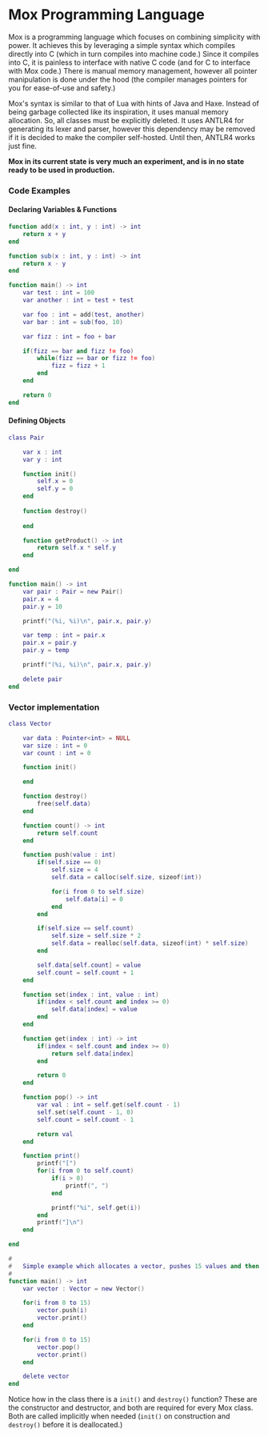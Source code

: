 # Mox Programming Language

Mox is a programming language which focuses on combining simplicity with power. It achieves this by leveraging
a simple syntax which compiles directly into C (which in turn compiles into machine code.) Since it compiles into C,
it is painless to interface with native C code (and for C to interface with Mox code.) There is manual memory management, however all pointer manipulation is done under the hood (the compiler manages pointers for you for ease-of-use and safety.)

Mox's syntax is similar to that of Lua with hints of Java and Haxe. Instead of being garbage collected like its inspiration, it uses manual memory allocation. So, all classes must be explicitly deleted. It uses ANTLR4 for generating its lexer and parser, however this dependency may be removed if it is decided to make the compiler self-hosted. Until then, ANTLR4 works just fine.

**Mox in its current state is very much an experiment, and is in no state ready to be used in production.**

### Code Examples

#### Declaring Variables & Functions

```lua
function add(x : int, y : int) -> int
    return x + y
end

function sub(x : int, y : int) -> int
    return x - y
end

function main() -> int
    var test : int = 100
    var another : int = test + test

    var foo : int = add(test, another)
    var bar : int = sub(foo, 10)

    var fizz : int = foo + bar

    if(fizz == bar and fizz != foo)
        while(fizz == bar or fizz != foo)
            fizz = fizz + 1
        end
    end

    return 0
end
```

#### Defining Objects

```lua
class Pair

    var x : int
    var y : int

    function init()
        self.x = 0
        self.y = 0
    end
    
    function destroy()
    
    end

    function getProduct() -> int
        return self.x * self.y
    end

end

function main() -> int
    var pair : Pair = new Pair()
    pair.x = 4
    pair.y = 10

    printf("(%i, %i)\n", pair.x, pair.y)

    var temp : int = pair.x
    pair.x = pair.y
    pair.y = temp

    printf("(%i, %i)\n", pair.x, pair.y)

    delete pair
end
```

### Vector implementation

```lua
class Vector

    var data : Pointer<int> = NULL
    var size : int = 0
    var count : int = 0

    function init()

    end

    function destroy()
        free(self.data)
    end

    function count() -> int
        return self.count
    end

    function push(value : int)
        if(self.size == 0)
            self.size = 4
            self.data = calloc(self.size, sizeof(int))

            for(i from 0 to self.size)
                self.data[i] = 0
            end
        end

        if(self.size == self.count)
            self.size = self.size * 2
            self.data = realloc(self.data, sizeof(int) * self.size)
        end

        self.data[self.count] = value
        self.count = self.count + 1
    end

    function set(index : int, value : int)
        if(index < self.count and index >= 0)
            self.data[index] = value
        end
    end

    function get(index : int) -> int
        if(index < self.count and index >= 0)
            return self.data[index]
        end

        return 0
    end

    function pop() -> int
        var val : int = self.get(self.count - 1)
        self.set(self.count - 1, 0)
        self.count = self.count - 1

        return val
    end

    function print()
        printf("[")
        for(i from 0 to self.count)
            if(i > 0)
                printf(", ")
            end

            printf("%i", self.get(i))
        end
        printf("]\n")
    end

end

#
#   Simple example which allocates a vector, pushes 15 values and then pops all 15 values.
#
function main() -> int
    var vector : Vector = new Vector()

    for(i from 0 to 15)
        vector.push(i)
        vector.print()
    end

    for(i from 0 to 15)
        vector.pop()
        vector.print()
    end

    delete vector
end
```

Notice how in the class there is a `init()` and `destroy()` function? These are the constructor and destructor, and both are required for every Mox class. Both are called implicitly when needed (`init()` on construction and `destroy()` before it is deallocated.)

